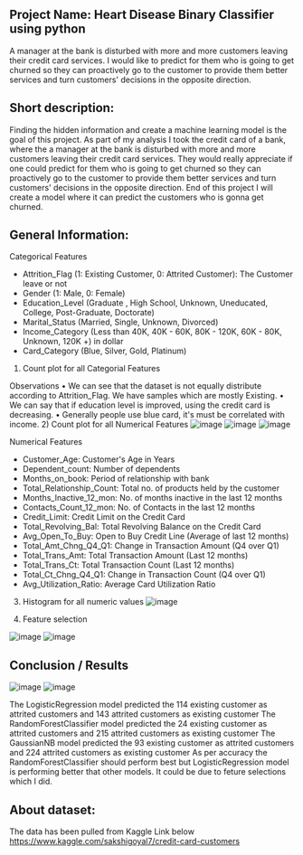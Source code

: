 ## Project Name: Heart Disease Binary Classifier using python
A manager at the bank is disturbed with more and more customers leaving their credit card services. I would like to predict for them who is going to get churned so they can proactively go to the customer to provide them better services and turn customers' decisions in the opposite direction.


## Short description: 

Finding the hidden information and create a machine learning model is the goal of this project. As part of my analysis I took the credit card of a bank, where the a manager at the bank is disturbed with more and more customers leaving their credit card services. They would really appreciate if one could predict for them who is going to get churned so they can proactively go to the customer to provide them better services and turn customers' decisions in the opposite direction. End of this project I will create a model where it can predict the customers who is gonna get churned.

## General Information: 
Categorical Features
 -	Attrition_Flag (1: Existing Customer, 0: Attrited Customer): The Customer leave or not
 -	Gender (1: Male, 0: Female)
 -	Education_Level (Graduate , High School, Unknown, Uneducated, College, Post-Graduate, Doctorate)
 -	Marital_Status (Married, Single, Unknown, Divorced)
 -	Income_Category (Less than 40K, 40K - 60K, 80K - 120K, 60K - 80K, Unknown, 120K +) in dollar
 -	Card_Category (Blue, Silver, Gold, Platinum)


1) Count plot for all Categorial Features
 

 


Observations
•	We can see that the dataset is not equally distribute according to Attrition_Flag. We have samples which are mostly Existing.
•	We can say that if education level is improved, using the credit card is decreasing.
•	Generally people use blue card, it's must be correlated with income.
2) Count plot for all Numerical Features
![image](https://user-images.githubusercontent.com/19917405/126158429-3c2854ca-ed3f-4475-8b2a-bb6f7d43060a.png)
![image](https://user-images.githubusercontent.com/19917405/126158460-5de80ed2-80f5-4a9c-ac30-f0e3f34768e0.png)
![image](https://user-images.githubusercontent.com/19917405/126158477-d7a1bc96-5a45-4ecb-977c-c22391e01673.png)

 
 

 
Numerical Features
 - Customer_Age: Customer's Age in Years
 - Dependent_count: Number of dependents
 - Months_on_book: Period of relationship with bank
 - Total_Relationship_Count: Total no. of products held by the customer
 - Months_Inactive_12_mon: No. of months inactive in the last 12 months
 - Contacts_Count_12_mon: No. of Contacts in the last 12 months
 - Credit_Limit: Credit Limit on the Credit Card
 - Total_Revolving_Bal: Total Revolving Balance on the Credit Card
 - Avg_Open_To_Buy: Open to Buy Credit Line (Average of last 12 months)
 - Total_Amt_Chng_Q4_Q1: Change in Transaction Amount (Q4 over Q1)
 - Total_Trans_Amt: Total Transaction Amount (Last 12 months)
 - Total_Trans_Ct: Total Transaction Count (Last 12 months)
 - Total_Ct_Chng_Q4_Q1: Change in Transaction Count (Q4 over Q1)
 - Avg_Utilization_Ratio: Average Card Utilization Ratio
 
3) Histogram for all numeric values
![image](https://user-images.githubusercontent.com/19917405/126158489-687cfac0-9cd8-48b1-b49c-26e387aa0b04.png)

4) Feature selection

![image](https://user-images.githubusercontent.com/19917405/126158538-006c07fb-f67a-4290-a2d2-8743e2f87163.png)
![image](https://user-images.githubusercontent.com/19917405/126158552-639d4f70-a945-4e1d-8261-c6b1ab14e095.png)



## Conclusion / Results
![image](https://user-images.githubusercontent.com/19917405/126158593-f60cb0d7-1882-4b7f-92ec-3da966df90a4.png)
![image](https://user-images.githubusercontent.com/19917405/126158627-4a93a1b4-8cce-41f4-b870-3aeea20dc1fc.png)

The LogisticRegression model predicted the 114 existing customer as attrited customers and 143 attrited customers as existing customer
The RandomForestClassifier model predicted the 24 existing customer as attrited customers and 215 attrited customers as existing customer
The GaussianNB model predicted the 93 existing customer as attrited customers and 224 attrited customers as existing customer
As per accuracy the RandomForestClassifier should perform best but LogisticRegression model is performing better that other models. It could be due to feture selections which I did. 




## About dataset:
The data has been pulled from Kaggle Link below
https://www.kaggle.com/sakshigoyal7/credit-card-customers

